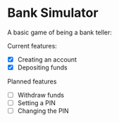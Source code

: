 # Bank Simulator

A basic game of being a bank teller:

Current features:

- [x] Creating an account
- [x] Depositing funds

Planned features

- [ ] Withdraw funds
- [ ] Setting a PIN
- [ ] Changing the PIN